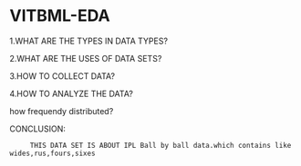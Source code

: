 # VITBML-EDA

1.WHAT ARE THE TYPES IN DATA TYPES?




  
2.WHAT ARE THE USES OF DATA SETS?





3.HOW TO COLLECT DATA?





4.HOW TO ANALYZE THE DATA?





how frequendy distributed?






CONCLUSION:




         THIS DATA SET IS ABOUT IPL Ball by ball data.which contains like wides,rus,fours,sixes
         
